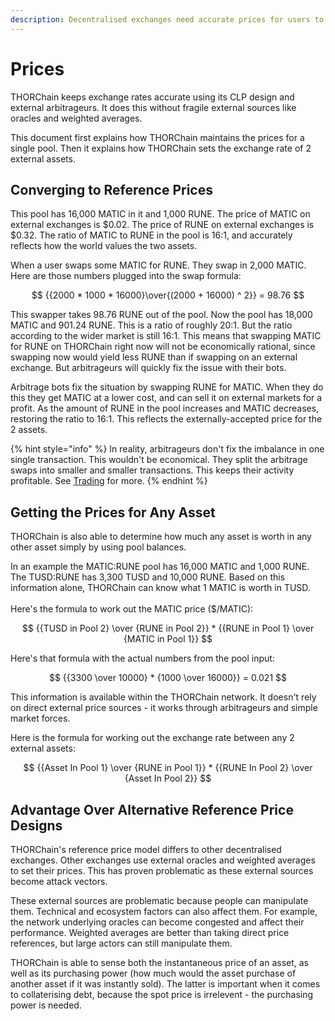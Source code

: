 ```yaml
---
description: Decentralised exchanges need accurate prices for users to swap between assets.
---
```


# Prices

THORChain keeps exchange rates accurate using its CLP design and external arbitrageurs. It does this without fragile external sources like oracles and weighted averages.

This document first explains how THORChain maintains the prices for a single pool. Then it explains how THORChain sets the exchange rate of 2 external assets.

## Converging to Reference Prices

This pool has 16,000 MATIC in it and 1,000 RUNE. The price of MATIC on external exchanges is $0.02. The price of RUNE on external exchanges is $0.32. The ratio of MATIC to RUNE in the pool is 16:1, and accurately reflects how the world values the two assets.

When a user swaps some MATIC for RUNE. They swap in 2,000 MATIC. Here are those numbers plugged into the swap formula:

$$
{{2000 * 1000 * 16000}\over{(2000 + 16000) ^ 2}} = 98.76
$$

This swapper takes 98.76 RUNE out of the pool. Now the pool has 18,000 MATIC and 901.24 RUNE. This is a ratio of roughly 20:1. But the ratio according to the wider market is still 16:1. This means that swapping MATIC for RUNE on THORChain right now will not be economically rational, since swapping now would yield less RUNE than if swapping on an external exchange. But arbitrageurs will quickly fix the issue with their bots.

Arbitrage bots fix the situation by swapping RUNE for MATIC. When they do this they get MATIC at a lower cost, and can sell it on external markets for a profit. As the amount of RUNE in the pool increases and MATIC decreases, restoring the ratio to 16:1. This reflects the externally-accepted price for the 2 assets.

{% hint style="info" %}
In reality, arbitrageurs don't fix the imbalance in one single transaction. This wouldn't be economical. They split the arbitrage swaps into smaller and smaller transactions. This keeps their activity profitable. See [Trading](../roles-1/trading.md) for more.
{% endhint %}

## Getting the Prices for Any Asset

THORChain is also able to determine how much any asset is worth in any other asset simply by using pool balances. 

In an example the MATIC:RUNE pool has 16,000 MATIC and 1,000 RUNE. The TUSD:RUNE has 3,300 TUSD and 10,000 RUNE. Based on this information alone, THORChain can know what 1 MATIC is worth in TUSD.  
‌  
Here's the formula to work out the MATIC price \($/MATIC\):

$$
{{TUSD in Pool 2} \over {RUNE in Pool 2}} * {{RUNE in Pool 1} \over {MATIC in Pool 1}}
$$

Here's that formula with the actual numbers from the pool input:

$$
{{3300 \over 10000} * {1000 \over 16000}} = 0.021
$$

This information is available within the THORChain network. It doesn't rely on direct external price sources - it works through arbitrageurs and simple market forces.

Here is the formula for working out the exchange rate between any 2 external assets:‌

$$
{{Asset In Pool 1} \over {RUNE in Pool 1}} * {{RUNE In Pool 2} \over {Asset In Pool 2}}
$$

## Advantage Over Alternative Reference Price Designs

THORChain's reference price model differs to other decentralised exchanges. Other exchanges use external oracles and weighted averages to set their prices. This has proven problematic as these external sources become attack vectors.‌

These external sources are problematic because people can manipulate them. Technical and ecosystem factors can also affect them. For example, the network underlying oracles can become congested and affect their performance. Weighted averages are better than taking direct price references, but large actors can still manipulate them.‌

THORChain is able to sense both the instantaneous price of an asset, as well as its purchasing power \(how much would the asset purchase of another asset if it was instantly sold\). The latter is important when it comes to collaterising debt, because the spot price is irrelevent - the purchasing power is needed. 

